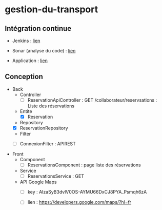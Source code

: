 # gestion-du-transport

## Intégration continue

* Jenkins : [lien](http://d07-jenkins.cleverapps.io/job/Gestion%20Du%20Transport/)

* Sonar (analyse du code) : [lien](http://d07-sonar.cleverapps.io/dashboard?id=gestion-du-transport)

* Application : [lien](https://diginamicformation.github.io/gestion-du-transport/)


## Conception

* Back
  * Controller
    * [ ] ReservationApiController : GET /collaborateur/reservsations :  Liste des réservations

  * Entite
    * [x] Reservation
  
   * Repository
    * [x] ReservationRepository

   * Filter
    * [ ] ConnexionFilter : APIREST
  

* Front
  * Component
    * [ ] ReservationsComponent : page liste des réservations
  * Service
    * [ ] ReservationsService : GET
  * API Google Maps 
    * [ ] key : AIzaSyB3dvlV0OS-AYMU66DxCJ8PYA_Psmqh6zA
    * [ ] lien : https://developers.google.com/maps/?hl=fr
    
    
    
